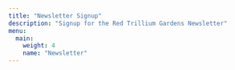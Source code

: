 ```yaml
---
title: "Newsletter Signup"
description: "Signup for the Red Trillium Gardens Newsletter"
menu:
  main:
    weight: 4
    name: "Newsletter"
---
```

<div class="ml-embedded" data-form="BHOSmQ"></div>